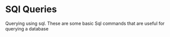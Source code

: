 # SQl Queries
Querying using sql.
These are some basic Sql commands that are useful for querying a database

